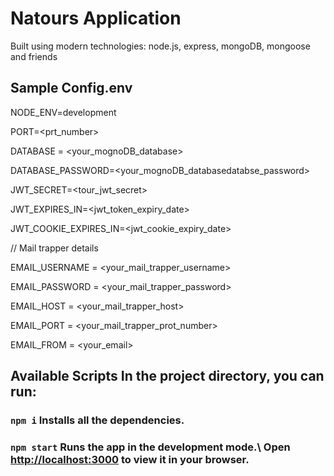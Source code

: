# Natours Application

Built using modern technologies: node.js, express, mongoDB, mongoose and friends

## Sample Config.env
NODE_ENV=development

PORT=<prt_number>

DATABASE = <your_mognoDB_database>

DATABASE_PASSWORD=<your_mognoDB_databasedatabse_password>

JWT_SECRET=<tour_jwt_secret>

JWT_EXPIRES_IN=<jwt_token_expiry_date>

JWT_COOKIE_EXPIRES_IN=<jwt_cookie_expiry_date>

// Mail trapper details

EMAIL_USERNAME = <your_mail_trapper_username>

EMAIL_PASSWORD = <your_mail_trapper_password>

EMAIL_HOST =  <your_mail_trapper_host>

EMAIL_PORT =  <your_mail_trapper_prot_number>

EMAIL_FROM = <your_email>


## Available Scripts In the project directory, you can run: 

### `npm i` Installs all the dependencies.
### `npm start` Runs the app in the development mode.\ Open [http://localhost:3000](http://localhost:3000) to view it in your browser.
